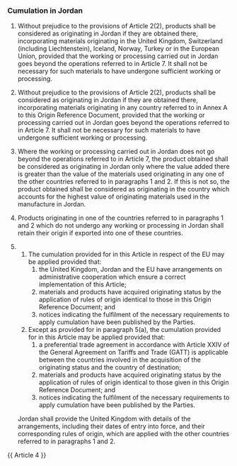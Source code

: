 ### Cumulation in Jordan

1. Without prejudice to the provisions of Article 2(2), products shall be considered as originating in Jordan if they are obtained there, incorporating materials originating in the United Kingdom, Switzerland (including Liechtenstein), Iceland, Norway, Turkey or in the European Union, provided that the working or processing carried out in Jordan goes beyond the operations referred to in Article 7. It shall not be necessary for such materials to have undergone sufficient working or processing.

2. Without prejudice to the provisions of Article 2(2), products shall be considered as originating in Jordan if they are obtained there, incorporating materials originating in any country referred to in Annex A to this Origin Reference Document, provided that the working or processing carried out in Jordan goes beyond the operations referred to in Article 7. It shall not be necessary for such materials to have undergone sufficient working or processing.

3. Where the working or processing carried out in Jordan does not go beyond the operations referred to in Article 7, the product obtained shall be considered as originating in Jordan only where the value added there is greater than the value of the materials used originating in any one of the other countries referred to in paragraphs 1 and 2. If this is not so, the product obtained shall be considered as originating in the country which accounts for the highest value of originating materials used in the manufacture in Jordan.

4. Products originating in one of the countries referred to in paragraphs 1 and 2 which do not undergo any working or processing in Jordan shall retain their origin if exported into one of these countries.

5.
   1. The cumulation provided for in this Article in respect of the EU may be applied provided that:
      1. the United Kingdom, Jordan and the EU have arrangements on administrative cooperation which ensure a correct implementation of this Article;
      2. materials and products have acquired originating status by the application of rules of origin identical to those in this Origin Reference Document; and
      3. notices indicating the fulfilment of the necessary requirements to apply cumulation have been published by the Parties.
   2. Except as provided for in paragraph 5(a), the cumulation provided for in this Article may be applied provided that:
      1. a preferential trade agreement in accordance with Article XXIV of the General Agreement on Tariffs and Trade (GATT) is applicable between the countries involved in the acquisition of the originating status and the country of destination;
      2. materials and products have acquired originating status by the application of rules of origin identical to those given in this Origin Reference Document; and
      3. notices indicating the fulfilment of the necessary requirements to apply cumulation have been published by the Parties.

    Jordan shall provide the United Kingdom with details of the arrangements, including their dates of entry into force, and their corresponding rules of origin, which are applied with the other countries referred to in paragraphs 1 and 2.

{{ Article 4 }}
